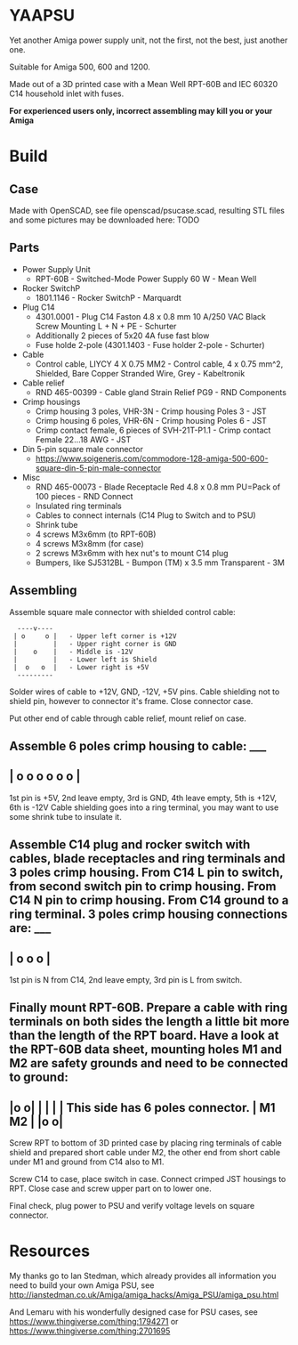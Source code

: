 # YAAPSU

Yet another Amiga power supply unit, not the first, not the best, just another one.

Suitable for Amiga 500, 600 and 1200.

Made out of a 3D printed case with a Mean Well RPT-60B and IEC 60320 C14 household
inlet with fuses.

**For experienced users only, incorrect assembling may kill you or your Amiga**

# Build

## Case

Made with OpenSCAD, see file openscad/psucase.scad, resulting STL files and
some pictures may be downloaded here: TODO

## Parts

- Power Supply Unit
  - RPT-60B - Switched-Mode Power Supply 60 W - Mean Well
- Rocker SwitchP
  - 1801.1146 - Rocker SwitchP - Marquardt
- Plug C14
  - 4301.0001 - Plug C14 Faston 4.8 x 0.8 mm 10 A/250 VAC Black Screw Mounting L + N + PE - Schurter
  - Additionally 2 pieces of 5x20 4A fuse fast blow
  - Fuse holde 2-pole (4301.1403 - Fuse holder 2-pole - Schurter)
- Cable
  - Control cable, LIYCY 4 X 0.75 MM2 - Control cable, 4 x 0.75 mm^2, Shielded, Bare Copper Stranded Wire, Grey - Kabeltronik
- Cable relief
  - RND 465-00399 - Cable gland Strain Relief PG9 - RND Components
- Crimp housings
  - Crimp housing 3 poles, VHR-3N - Crimp housing Poles 3 - JST
  - Crimp housing 6 poles, VHR-6N - Crimp housing Poles 6 - JST
  - Crimp contact female, 6 pieces of SVH-21T-P1.1 - Crimp contact Female 22...18 AWG - JST
- Din 5-pin square male connector
  - https://www.soigeneris.com/commodore-128-amiga-500-600-square-din-5-pin-male-connector
- Misc
  - RND 465-00073 - Blade Receptacle Red 4.8 x 0.8 mm PU=Pack of 100 pieces - RND Connect
  - Insulated ring terminals
  - Cables to connect internals (C14 Plug to Switch and to PSU)
  - Shrink tube
  - 4 screws M3x6mm (to RPT-60B)
  - 4 screws M3x8mm (for case)
  - 2 screws M3x6mm with hex nut's to mount C14 plug
  - Bumpers, like SJ5312BL - Bumpon (TM) x 3.5 mm Transparent - 3M

## Assembling

Assemble square male connector with shielded control cable:
```
  ----v---- 
 | o     o |   - Upper left corner is +12V
 |         |   - Upper right corner is GND
 |    o    |   - Middle is -12V
 |         |   - Lower left is Shield
 |  o   o  |   - Lower right is +5V
  --------- 
```
Solder wires of cable to +12V, GND, -12V, +5V pins. Cable shielding not to shield pin,
however to connector it's frame. Close connector case.

Put other end of cable through cable relief, mount relief on case.

Assemble 6 poles crimp housing to cable:
       ___
  -------------
 | o o o o o o |
  -------------
1st pin is +5V, 2nd leave empty, 3rd is GND, 4th leave empty, 5th is +12V, 6th is -12V
Cable shielding goes into a ring terminal, you may want to use some shrink tube to 
insulate it.


Assemble C14 plug and rocker switch with cables, blade receptacles and ring terminals
and 3 poles crimp housing. From C14 L pin to switch, from second switch pin to crimp
housing. From C14 N pin to crimp housing. From C14 ground to a ring terminal. 3 poles
crimp housing connections are:
    ___
  ------- 
 | o o o |
  -------
1st pin is N from C14, 2nd leave empty, 3rd pin is L from switch.


Finally mount RPT-60B. Prepare a cable with ring terminals on both sides the length
a little bit more than the length of the RPT board. Have a look at the RPT-60B
data sheet, mounting holes M1 and M2 are safety grounds and need to be connected
to ground:
  -------------------
 |o                 o|
 |                   |
 |                   | This side has 6 poles connector.
 | M1             M2 |
 |o                 o|
  ------------------- 

Screw RPT to bottom of 3D printed case by placing ring terminals of cable shield
and prepared short cable under M2, the other end from short cable under M1 and
ground from C14 also to M1.

Screw C14 to case, place switch in case. Connect crimped JST housings to RPT.
Close case and screw upper part on to lower one.

Final check, plug power to PSU and verify voltage levels on square connector.

# Resources

My thanks go to Ian Stedman, which already provides all information you need to build
your own Amiga PSU, see http://ianstedman.co.uk/Amiga/amiga_hacks/Amiga_PSU/amiga_psu.html

And Lemaru with his wonderfully designed case for PSU cases, see https://www.thingiverse.com/thing:1794271
or https://www.thingiverse.com/thing:2701695
